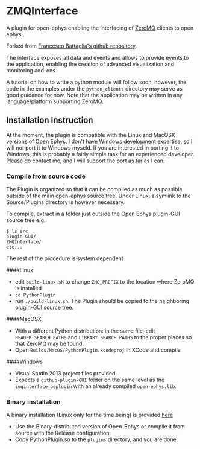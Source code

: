 # ZMQInterface

A plugin for open-ephys enabling the interfacing of [ZeroMQ](http://zeromq.org) clients to open ephys. 

Forked from [Francesco Battaglia's github repository](https://github.com/MemDynLab/ZMQInterface).

The interface exposes all data and events and allows to provide events to the application, enabling the creation of advanced visualization and monitoring add-ons.

A tutorial on how to write a python module will follow soon, however, the code in the examples under the `python_clients` directory may serve as good guidance for now. Note that the application may be written in any language/platform supporting ZeroMQ.

## Installation Instruction

At the moment, the plugin is compatible with the Linux and MacOSX versions of Open Ephys. I don't have Windows development expertise, so I will not port it to Windows myseld. If you are interested in porting it to Windows, this is probably a fairly simple task for an experienced developer. Please do contact me, and I will support the port as far as I can. 

### Compile from source code

The Plugin is organized so that it can be compiled as much as possible outside of the main open-ephys source tree. Under Linux, a symlink to the Source/Plugins directory is however necessary. 


To compile, extract in a folder just outside the Open Ephys plugin-GUI source tree
e.g. 

```
$ ls src
plugin-GUI/
ZMQInterface/
etc...
```

The rest of the procedure is system dependent

####Linux 
- edit `build-linux.sh` to change `ZMQ_PREFIX` to the location where ZeroMQ is installed 
- `cd PythonPlugin`
- run `./build-linux.sh`. The Plugin should be copied to the neighboring plugin-GUI source tree. 

####MacOSX

- With a different Python distribution: in the same file, edit `HEADER_SEARCH_PATHS` and `LIBRARY_SEARCH_PATHS` to the proper places so that ZeroMQ may be found. 
- Open `Builds/MacOS/PythonPlugin.xcodeproj` in XCode and compile

####Windows

- Visual Studio 2013 project files provided.
- Expects a `github-plugin-GUI` folder on the same level as the `zmqinterface_oeplugin` with an already compiled `open-ephys.lib`.

### Binary installation 
A binary installation (Linux only for the time being) is provided [here](https://github.com/fpbattaglia/ZMQInterface-linux-binaries)

- Use the Binary-distributed version of Open-Ephys or compile it from source with the Release configuration. 
- Copy PythonPlugin.so to the `plugins` directory, and you are done. 



 



